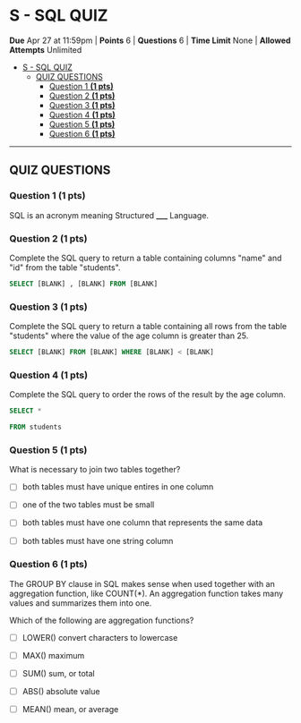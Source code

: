 # S - SQL QUIZ

**Due** Apr 27 at 11:59pm | **Points** 6 | **Questions** 6 | **Time Limit** None | **Allowed Attempts** Unlimited

- [S - SQL QUIZ](#s---sql-quiz)
  - [QUIZ QUESTIONS](#quiz-questions)
    - [Question 1 **(1 pts)**](#question-1-1-pts)
    - [Question 2 **(1 pts)**](#question-2-1-pts)
    - [Question 3 **(1 pts)**](#question-3-1-pts)
    - [Question 4 **(1 pts)**](#question-4-1-pts)
    - [Question 5 **(1 pts)**](#question-5-1-pts)
    - [Question 6 **(1 pts)**](#question-6-1-pts)

---

## QUIZ QUESTIONS

### Question 1 **(1 pts)**

SQL is an acronym meaning Structured **\_\_\_** Language.

### Question 2 **(1 pts)**

Complete the SQL query to return a table containing columns "name" and "id" from the table "students".

```SQL
SELECT [BLANK] , [BLANK] FROM [BLANK]
```

### Question 3 **(1 pts)**

Complete the SQL query to return a table containing all rows from the table "students" where the value of the age column is greater than 25.

```SQL
SELECT [BLANK] FROM [BLANK] WHERE [BLANK] < [BLANK]
```

### Question 4 **(1 pts)**

Complete the SQL query to order the rows of the result by the age column.

```SQL
SELECT *

FROM students
```

### Question 5 **(1 pts)**

What is necessary to join two tables together?

- [ ] both tables must have unique entires in one column

- [ ] one of the two tables must be small

- [ ] both tables must have one column that represents the same data

- [ ] both tables must have one string column

### Question 6 **(1 pts)**

The GROUP BY clause in SQL makes sense when used together with an aggregation function, like COUNT(\*). An aggregation function takes many values and summarizes them into one.

Which of the following are aggregation functions?

- [ ] LOWER() convert characters to lowercase

- [ ] MAX() maximum

- [ ] SUM() sum, or total

- [ ] ABS() absolute value

- [ ] MEAN() mean, or average
